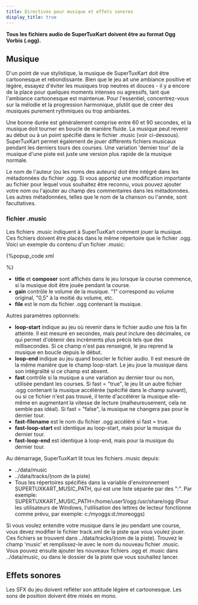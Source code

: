 ```yaml
---
title: Directives pour musique et effets sonores
display_title: true
---
```

**Tous les fichiers audio de SuperTuxKart doivent être au format Ogg Vorbis (.ogg).**

## Musique

D'un point de vue stylistique, la musique de SuperTuxKart doit être cartoonesque et rebondissante. Bien que le jeu ait une ambiance positive et légère, essayez d'éviter les musiques trop neutres et douces - il y a encore de la place pour quelques moments intenses ou agressifs, tant que l'ambiance cartoonesque est maintenue. Pour l'essentiel, concentrez-vous sur la mélodie et la progression harmonique, plutôt que de créer des musiques purement rythmiques ou trop ambiantes.

Une bonne durée est généralement comprise entre 60 et 90 secondes, et la musique doit tourner en boucle de manière fluide. La musique peut revenir au début ou à un point spécifié dans le fichier .music (voir ci-dessous). SuperTuxKart permet également de jouer différents fichiers musicaux pendant les derniers tours des courses. Une variation 'dernier tour' de la musique d'une piste est juste une version plus rapide de la musique normale.

Le nom de l'auteur (ou les noms des auteurs) doit être intégré dans les métadonnées du fichier .ogg. Si vous apportez une modification importante au fichier pour lequel vous souhaitez être reconnu, vous pouvez ajouter votre nom ou l'ajouter au champ des commentaires dans les métadonnées. Les autres métadonnées, telles que le nom de la chanson ou l'année, sont facultatives.

### fichier .music

Les fichiers .music indiquent à SuperTuxKart comment jouer la musique. Ces fichiers doivent être placés dans le même répertoire que le fichier .ogg. Voici un exemple du contenu d'un fichier .music:

{%popup_code
xml
<?xml version="1.0"?>
<music title = "Sky Vibe - High Frequency"
     composer = "Speedsound"
         gain = "0.5"
         file = "SkyVibe-HighFrequency.ogg"/>%}

* **title** et **composer** sont affichés dans le jeu lorsque la course commence, si la musique doit être jouée pendant la course.
* **gain** contrôle le volume de la musique. "1" correspond au volume original, "0,5" à la moitié du volume, etc.
* **file** est le nom du fichier .ogg contenant la musique.

Autres paramètres optionnels:

* **loop-start** indique au jeu où revenir dans le fichier audio une fois la fin atteinte. Il est mesuré en secondes, mais peut inclure des décimales, ce qui permet d'obtenir des incréments plus précis tels que des millisecondes. Si ce champ n'est pas renseigné, le jeu reprend la musique en boucle depuis le début.
* **loop-end** indique au jeu quand boucler le fichier audio. Il est mesuré de la même manière que le champ loop-start. Le jeu joue la musique dans son intégralité si ce champ est absent.
* **fast** contrôle si la musique a une variation au dernier tour ou non, utilisée pendant les courses. Si fast = "true", le jeu lit un autre fichier .ogg contenant la musique accélérée (spécifié dans le champ suivant), ou si ce fichier n'est pas trouvé, il tente d'accélérer la musique elle-même en augmentant la vitesse de lecture (malheureusement, cela ne semble pas idéal). Si fast = "false", la musique ne changera pas pour le dernier tour.
* **fast-filename** est le nom du fichier .ogg accéléré si fast = true.
* **fast-loop-start** est identique au loop-start, mais pour la musique du dernier tour.
* **fast-loop-end** est identique à loop-end, mais pour la musique du dernier tour.

Au démarrage, SuperTuxKart lit tous les fichiers .music depuis:

* ../data/music
* ../data/tracks/(nom de la piste)
* Tous les répertoires spécifiés dans la variable d'environnement SUPERTUXKART_MUSIC_PATH, qui est une liste séparée par des ":". Par exemple: SUPERTUXKART_MUSIC_PATH=/home/user1/ogg:/usr/share/ogg (Pour les utilisateurs de Windows, l'utilisation des lettres de lecteur fonctionne comme prévu, par exemple: c:/myoggs:d:/moreoggs)

Si vous voulez entendre votre musique dans le jeu pendant une course, vous devez modifier le fichier track.xml de la piste que vous voulez jouer. Ces fichiers se trouvent dans ../data/tracks/(nom de la piste). Trouvez le champ 'music' et remplissez-le avec le nom du nouveau fichier .music. Vous pouvez ensuite ajouter les nouveaux fichiers .ogg et .music dans ../data/music, ou dans le dossier de la piste que vous souhaitez lancer.

## Effets sonores

Les SFX du jeu doivent refléter son attitude légère et cartoonesque. Les sons de position doivent être mixés en mono.
